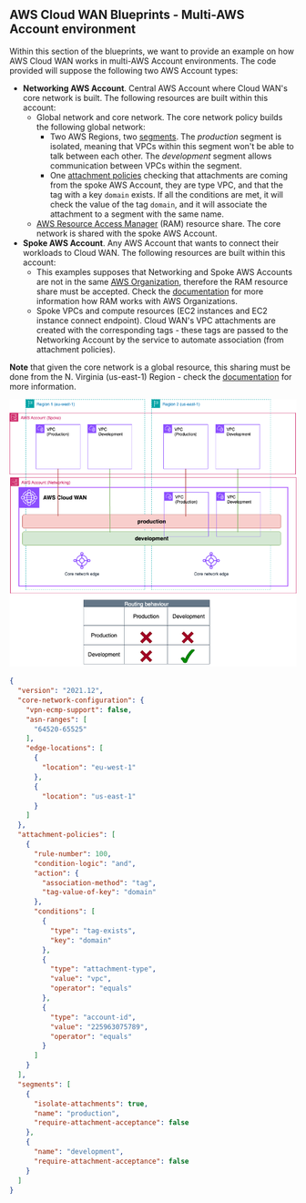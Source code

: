 
## AWS Cloud WAN Blueprints - Multi-AWS Account environment

Within this section of the blueprints, we want to provide an example on how AWS Cloud WAN works in multi-AWS Account environments. The code provided will suppose the following two AWS Account types:

- **Networking AWS Account**. Central AWS Account where Cloud WAN's core network is built. The following resources are built within this account:
    - Global network and core network. The core network policy builds the following global network:
        - Two AWS Regions, two [segments](https://docs.aws.amazon.com/network-manager/latest/cloudwan/cloudwan-policy-segments.html). The *production* segment is isolated, meaning that VPCs within this segment won't be able to talk between each other. The *development* segment allows communication between VPCs within the segment.
        - One [attachment policies](https://docs.aws.amazon.com/network-manager/latest/cloudwan/cloudwan-policy-attachments.html) checking that attachments are coming from the spoke AWS Account, they are type VPC, and that the tag with a key `domain` exists. If all the conditions are met, it will check the value of the tag `domain`, and it will associate the attachment to a segment with the same name.
    - [AWS Resource Access Manager](https://aws.amazon.com/ram/) (RAM) resource share. The core network is shared with the spoke AWS Account.
- **Spoke AWS Account**. Any AWS Account that wants to connect their workloads to Cloud WAN. The following resources are built within this account:
    - This examples supposes that Networking and Spoke AWS Accounts are not in the same [AWS Organization](https://aws.amazon.com/organizations/), therefore the RAM resource share must be accepted. Check the [documentation](https://docs.aws.amazon.com/organizations/latest/userguide/services-that-can-integrate-ram.html) for more information how RAM works with AWS Organizations.
    - Spoke VPCs and compute resources (EC2 instances and EC2 instance connect endpoint). Cloud WAN's VPC attachments are created with the corresponding tags - these tags are passed to the Networking Account by the service to automate association (from attachment policies).

**Note** that given the core network is a global resource, this sharing must be done from the N. Virginia (us-east-1) Region - check the [documentation](https://docs.aws.amazon.com/network-manager/latest/cloudwan/cloudwan-share-network.html) for more information.

![Multi-Account Architecture](../../images/patterns_multi_account.png)

```json
{
  "version": "2021.12",
  "core-network-configuration": {
    "vpn-ecmp-support": false,
    "asn-ranges": [
      "64520-65525"
    ],
    "edge-locations": [
      {
        "location": "eu-west-1"
      },
      {
        "location": "us-east-1"
      }
    ]
  },
  "attachment-policies": [
    {
      "rule-number": 100,
      "condition-logic": "and",
      "action": {
        "association-method": "tag",
        "tag-value-of-key": "domain"
      },
      "conditions": [
        {
          "type": "tag-exists",
          "key": "domain"
        },
        {
          "type": "attachment-type",
          "value": "vpc",
          "operator": "equals"
        },
        {
          "type": "account-id",
          "value": "225963075789",
          "operator": "equals"
        }
      ]
    }
  ],
  "segments": [
    {
      "isolate-attachments": true,
      "name": "production",
      "require-attachment-acceptance": false
    },
    {
      "name": "development",
      "require-attachment-acceptance": false
    }
  ]
}
```